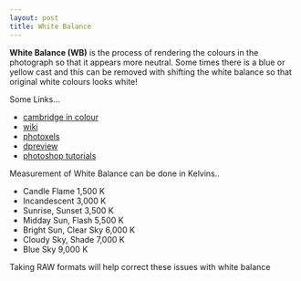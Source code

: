 ```yaml
---
layout: post
title: White Balance
---
```


**White Balance (WB)** is the process of rendering the colours in the photograph so that it appears more neutral. Some times there is a blue or yellow cast and this can be removed with shifting the white balance so that original white colours looks white!

Some Links...

- [cambridge in colour](http://www.cambridgeincolour.com/tutorials/white-balance.htm)
- [wiki](http://en.wikipedia.org/wiki/White_balance)
- [photoxels](http://www.photoxels.com/tutorial_white-balance.html)
- [dpreview](http://www.dpreview.com/learn/?/Glossary/Digital_Imaging/White_Balance_01.htm)
- [photoshop tutorials](http://photoshoptutorials.ws/photoshop-tutorials/photo-restoration/white-balance.html)

Measurement of White Balance can be done in Kelvins..

- Candle Flame 1,500 K
- Incandescent 3,000 K
- Sunrise, Sunset 3,500 K
- Midday Sun, Flash 5,500 K
- Bright Sun, Clear Sky 6,000 K
- Cloudy Sky, Shade 7,000 K
- Blue Sky 9,000 K

Taking RAW formats will help correct these issues with white balance

